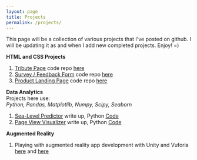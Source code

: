 ```yaml
---
layout: page
title: Projects
permalink: /projects/
---
```


This page will be a collection of various projects that I've posted on github.
I will be updating it as and when I add new completed projects. Enjoy! =)

**HTML and CSS Projects**

1. [Tribute Page](https://ye-song.github.io/Tribute-Page/) code repo [here](https://github.com/ye-song/Tribute-Page)
2. [Survey / Feedback Form](https://ye-song.github.io/Survey-Form/) code repo [here](https://github.com/ye-song/Survey-Form)
3. [Product Landing Page](https://ye-song.github.io/Product-Landing-Page/) code repo [here](https://github.com/ye-song/Product-Landing-Page)

**Data Analytics**<br>
Projects here use:<br>
*Python, Pandas, Matplotlib, Numpy, Scipy, Seaborn*

1. [Sea-Level Predictor](https://ye-song.github.io/Sea-Level-Predictor/) write up, Python [Code](https://github.com/ye-song/sea-level-predictor/blob/master/sea_level_predictor.py)
2. [Page View Visualizer](https://ye-song.github.io/Page-View-Visualizer/) write up, Python [Code](https://github.com/ye-song/page-view-time-series-visualizer/blob/master/time_series_visualizer.py)


**Augmented Reality**
1. Playing with augmented reality app development with Unity and Vuforia [here](https://youtu.be/vNy3hk1xOqU) and [here](https://youtu.be/Z7ElGF7F0m0)
